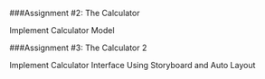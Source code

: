###Assignment #2: The Calculator

Implement Calculator Model

###Assignment #3: The Calculator 2

Implement Calculator Interface Using Storyboard and Auto Layout
